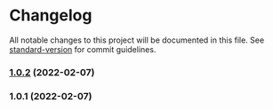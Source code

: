 # Changelog

All notable changes to this project will be documented in this file. See [standard-version](https://github.com/conventional-changelog/standard-version) for commit guidelines.

### [1.0.2](https://github.com/vantezzen/nftlicense/compare/v1.0.1...v1.0.2) (2022-02-07)

### 1.0.1 (2022-02-07)
